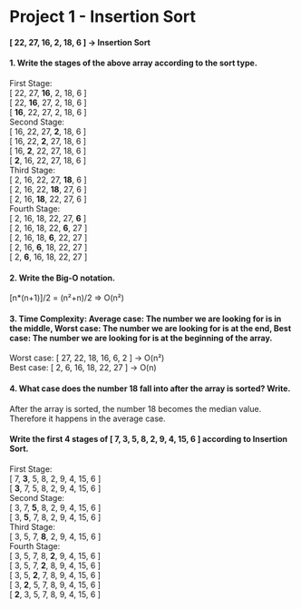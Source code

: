 # Project 1 - Insertion Sort 
#### [ 22, 27, 16, 2, 18, 6 ] -> Insertion Sort
#### 1. Write the stages of the above array according to the sort type.

First Stage:  
[ 22, 27, **16**, 2, 18, 6 ]  
[ 22, **16**, 27, 2, 18, 6 ]  
[ **16**, 22, 27, 2, 18, 6 ]  
Second Stage:  
[ 16, 22, 27, **2**, 18, 6 ]  
[ 16, 22, **2**, 27, 18, 6 ]  
[ 16, **2**, 22, 27, 18, 6 ]  
[ **2**, 16, 22, 27, 18, 6 ]  
Third Stage:  
[ 2, 16, 22, 27, **18**, 6 ]  
[ 2, 16, 22, **18**, 27, 6 ]  
[ 2, 16, **18**, 22, 27, 6 ]  
Fourth Stage:  
[ 2, 16, 18, 22, 27, **6** ]  
[ 2, 16, 18, 22, **6**, 27 ]  
[ 2, 16, 18, **6**, 22, 27 ]  
[ 2, 16, **6**, 18, 22, 27 ]  
[ 2, **6**, 16, 18, 22, 27 ]  

#### 2. Write the Big-O notation.
[n*(n+1)]/2 = (n²+n)/2 => O(n²)

#### 3. Time Complexity: Average case: The number we are looking for is in the middle, Worst case: The number we are looking for is at the end, Best case: The number we are looking for is at the beginning of the array. 
Worst case: [ 27, 22, 18, 16, 6, 2 ] -> O(n²)  
Best case: [ 2, 6, 16, 18, 22, 27 ] -> O(n)
#### 4. What case does the number 18 fall into after the array is sorted? Write.
After the array is sorted, the number 18 becomes the median value. Therefore it happens in the average case.

 #### Write the  first 4 stages of [ 7, 3, 5, 8, 2, 9, 4, 15, 6 ] according to Insertion Sort.

 First Stage:  
 [ 7, **3**, 5, 8, 2, 9, 4, 15, 6 ]  
 [ **3**, 7, 5, 8, 2, 9, 4, 15, 6 ]  
 Second Stage:  
 [ 3, 7, **5**, 8, 2, 9, 4, 15, 6 ]  
 [ 3, **5**, 7, 8, 2, 9, 4, 15, 6 ]  
 Third Stage:  
 [ 3, 5, 7, **8**, 2, 9, 4, 15, 6 ]  
 Fourth Stage:  
 [ 3, 5, 7, 8, **2**, 9, 4, 15, 6 ]  
 [ 3, 5, 7, **2**, 8, 9, 4, 15, 6 ]  
 [ 3, 5, **2**, 7, 8, 9, 4, 15, 6 ]  
 [ 3, **2**, 5, 7, 8, 9, 4, 15, 6 ]  
 [ **2**, 3, 5, 7, 8, 9, 4, 15, 6 ]  

 
